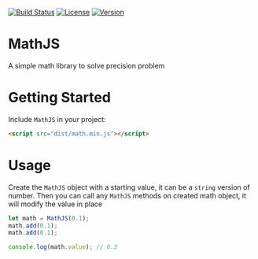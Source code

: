 [![Build Status](https://travis-ci.org/anyms/MathJS.svg?branch=master)](https://travis-ci.org/anyms/MathJS)
[![License](https://img.shields.io/github/license/anyms/mathjs.svg)](https://github.com/anyms/MathJS/blob/master/LICENSE)
[![Version](https://img.shields.io/github/release/anyms/mathjs.svg)](https://github.com/anyms/MathJS/blob/master/LICENSE)

# MathJS

A simple math library to solve precision problem

# Getting Started

Include `MathJS` in your project:

```html
<script src="dist/math.min.js"></script>
```

# Usage

Create the `MathJS` object with a starting value, it can be a `string` version of number. Then you can call any `MathJS` methods on created math object, it will modify the value in place

```js
let math = MathJS(0.1);
math.add(0.1);
math.add(0.1);

console.log(math.value); // 0.3
```